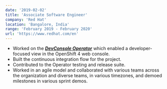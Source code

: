 ```yaml
---
date: '2019-02-02'
title: 'Associate Software Engineer'
company: 'Red Hat'
location: 'Bangalore, India'
range: 'February 2019 - February 2020'
url: 'https://www.redhat.com/en'
---
```


- Worked on the <strong><em>[DevConsole Operator](https://github.com/redhat-developer/devconsole-operator)</strong></em> which enabled a developer-focused view in the OpenShift 4 web console.
- Built the continuous integration flow for the project.
- Contributed to the Operator testing and release suite.
- Worked in an agile model and collaborated with various teams across the organization and diverse teams, in various timezones, and demoed milestones in various sprint demos.
